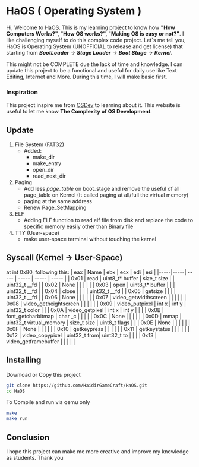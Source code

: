 # HaOS ( Operating System )
Hi, Welcome to HaOS. This is my learning project to know how **"How Computers Works?", "How OS works?", "Making OS is easy or not?"**.
I like challenging myself to do this complex code project. Let`s me tell you, HaOS is Operating System (UNOFFICIAL to release and get license) that starting from ***BootLoader** -> **Stage Loader** -> **Boot Stage** -> **Kernel***.

This might not be COMPLETE due the lack of time and knowledge. I can update this project to be a functional and useful for daily use like Text Editing, Internet and More. During this time, I will make basic first.

### Inspiration
This project inspire me from [OSDev](https://wiki.osdev.org/) to learning about it. This website is useful to let me know **The Complexity of OS Development**.

## Update
1. File System (FAT32)
    - Added:
        - make_dir
        - make_entry
        - open_dir
        - read_next_dir
2. Paging
    - Add less *page_table* on boot_stage and remove the useful of all page_table on Kernel 
    (It called paging at all/full the virtual memory)
    - paging at the same address
    - Renew Page_SetMapping
3. ELF
    - Adding ELF function to read elf file from disk and replace the code to specific memory easily other than Binary file
4. TTY (User-space)
    - make user-space terminal without touching the kernel

## Syscall (Kernel -> User-Space)
at int 0x80, following this:
| eax | Name | ebx | ecx | edi | esi |
|-----|-----| ----- | ----- | ----- | ----- |
| 0x01 | read | uint8_t* buffer | size_t size |  | uint32_t __fd |
| 0x02 | None |  |  |  |  |
| 0x03 | open | uint8_t* buffer |  |  | uint32_t __fd |
| 0x04 | close |  |  |  | uint32_t __fd |
| 0x05 | getsize |  |  |  | uint32_t __fd |
| 0x06 | None |  |  |  |  |
| 0x07 | video_getwidthscreen |  | |  |  |
| 0x08 | video_getheightscreen | | | | |
| 0x09 | video_putpixel | int x | int y | uint32_t color | |
| 0x0A | video_getpixel | int x | int y |  |  |
| 0x0B | font_getcharbitmap | char _c | | | |
| 0x0C | None | | | | |
| 0x0D | mmap | uint32_t virtual_memory | size_t size | uint8_t flags | |
| 0x0E | None | | | | |
| 0x0F | None | | | | |
| 0x10 | getkeypress | | | | |
| 0x11 | getkeystatus | | | | |
| 0x12 | video_copypixel | uint32_t from| uint32_t to | | |
| 0x13 | video_getframebuffer | | | | |

## Installing
Download or Copy this project
```sh
git clone https://github.com/HaidirGameCraft/HaOS.git
cd HaOS
```

To Compile and run via qemu only
```bash
make
make run
```

## Conclusion
I hope this project can make me more creative and improve my knowledge as students. Thank you